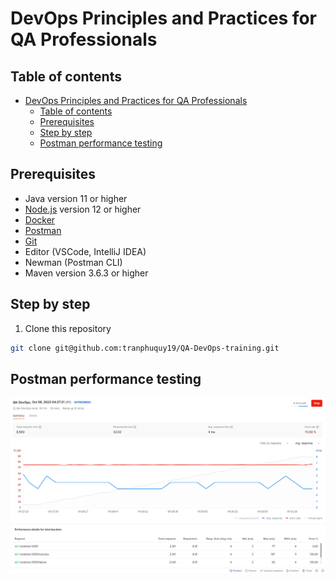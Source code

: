 # DevOps Principles and Practices for QA Professionals

## Table of contents

- [DevOps Principles and Practices for QA Professionals](#devops-principles-and-practices-for-qa-professionals)
  - [Table of contents](#table-of-contents)
  - [Prerequisites](#prerequisites)
  - [Step by step](#step-by-step)
  - [Postman performance testing](#postman-performance-testing)


## Prerequisites

- Java version 11 or higher
- [Node.js](https://nodejs.org/en/) version 12 or higher
- [Docker](https://www.docker.com/)
- [Postman](https://www.postman.com/)
- [Git](https://git-scm.com/)
- Editor (VSCode, IntelliJ IDEA)
- Newman (Postman CLI)
- Maven version 3.6.3 or higher

## Step by step

1. Clone this repository

```bash
git clone git@github.com:tranphuquy19/QA-DevOps-training.git
```

## Postman performance testing

![img](imgs/postman-performance-testing.png)
